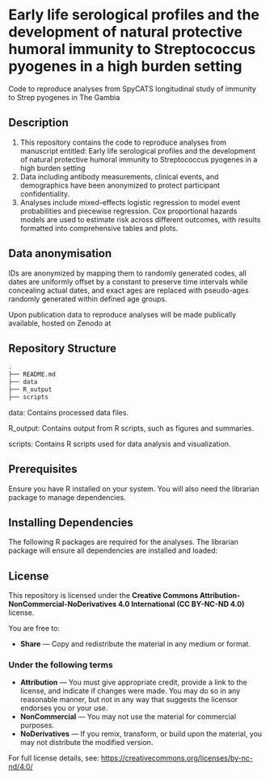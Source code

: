 # Early life serological profiles and the development of natural protective humoral immunity to Streptococcus pyogenes in a high burden setting 

Code to reproduce analyses from SpyCATS longitudinal study of immunity to Strep pyogenes in The Gambia

## Description

1. This repository contains the code to reproduce analyses from manuscript entitled: Early life serological profiles and the development of natural protective humoral immunity to Streptococcus pyogenes in a high burden setting  
2. Data including antibody measurements, clinical events, and demographics have been anonymized to protect participant confidentiality.
3. Analyses include mixed-effects logistic regression to model event probabilities and piecewise regression. Cox proportional hazards models are used to estimate risk across different outcomes, with results formatted into comprehensive tables and plots.

## Data anonymisation 

IDs are anonymized by mapping them to randomly generated codes, all dates are uniformly offset by a constant to preserve time intervals while concealing actual dates, and exact ages are replaced with pseudo-ages randomly generated within defined age groups.

Upon publication data to reproduce analyses will be made publically available, hosted on Zenodo at <insert DOI url>

## Repository Structure

```markdown
.
├── README.md
├── data
├── R_output
├── scripts


```

data: Contains processed data files.

R_output: Contains output from R scripts, such as figures and summaries.

scripts: Contains R scripts used for data analysis and visualization.


##  Prerequisites
Ensure you have R installed on your system. You will also need the librarian package to manage dependencies.

## Installing Dependencies
The following R packages are required for the analyses. The librarian package will ensure all dependencies are installed and loaded:

## License

This repository is licensed under the **Creative Commons Attribution-NonCommercial-NoDerivatives 4.0 International (CC BY-NC-ND 4.0)** license.

You are free to:

- **Share** — Copy and redistribute the material in any medium or format.

### Under the following terms

- **Attribution** — You must give appropriate credit, provide a link to the license, and indicate if changes were made. You may do so in any reasonable manner, but not in any way that suggests the licensor endorses you or your use.
- **NonCommercial** — You may not use the material for commercial purposes.
- **NoDerivatives** — If you remix, transform, or build upon the material, you may not distribute the modified version.

For full license details, see: https://creativecommons.org/licenses/by-nc-nd/4.0/

